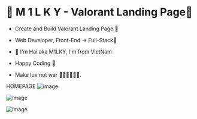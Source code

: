 # 💎 M 1 L K Y - Valorant Landing Page💎

- Create and Build Valorant Landing Page 🚀
- Web Developer, Front-End -> Full-Stack🥇

- 💎 I'm Hai aka M1LKY, I'm from VietNam
- Happy Coding 🥰
- Make luv not war 💖💛🧡💚💙💜.

HOMEPAGE
![image](https://user-images.githubusercontent.com/58142935/236443748-9015a0f7-a2b7-4b09-8323-b4201d5f2cd7.png)

![image](https://user-images.githubusercontent.com/58142935/236443836-6fe152a3-2fbc-44f3-8065-ca2f732770b5.png)

![image](https://github.com/levuhai23102001/valorant-landing-page/assets/58142935/59a1b4a2-b9da-44ab-897a-ae47450a0a4b)
